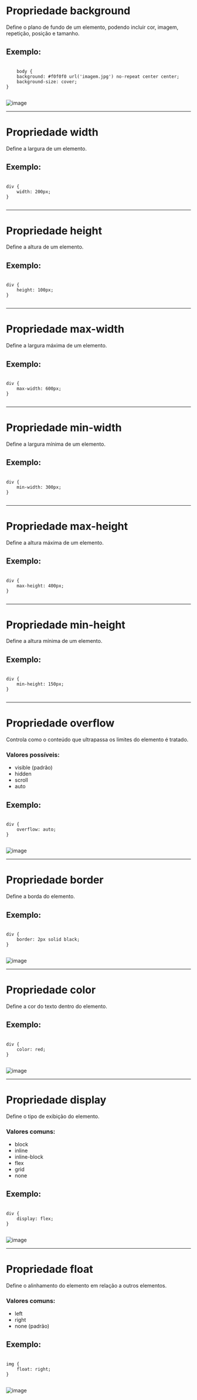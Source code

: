 <h1>Propriedade background</h1>
<p>Define o plano de fundo de um elemento, podendo incluir cor, imagem, repetição, posição e tamanho.</p>
<h2>Exemplo:</h2>
<pre>
  <code>
    body {
    background: #f0f0f0 url('imagem.jpg') no-repeat center center;
    background-size: cover;
}
  </code>
</pre>

![image](https://github.com/user-attachments/assets/1aaf8c33-f40e-4a71-945a-2f33223a6200)

<hr>

<h1> Propriedade width</h1>
<p>Define a largura de um elemento.</p>
<h2>Exemplo:</h2>
<pre>
  <code>
div {
    width: 200px;
}
  </code>
</pre>
<hr>

<h1>Propriedade height</h1>
<p>Define a altura de um elemento.</p>
<h2>Exemplo:</h2>
<pre>
  <code>
div {
    height: 100px;
}
  </code>
</pre>

<hr>
<h1>Propriedade max-width</h1>
<p>Define a largura máxima de um elemento.</p>
<h2>Exemplo:</h2>
<pre>
  <code>
div {
    max-width: 600px;
}
  </code>
</pre>

<hr>
<h1>Propriedade min-width</h1>
<p>Define a largura mínima de um elemento.</p>
<h2>Exemplo:</h2>
<pre>
  <code>
div {
    min-width: 300px;
}
  </code>
</pre>

<hr>
<h1>Propriedade max-height</h1>
<p>Define a altura máxima de um elemento.</p>
<h2>Exemplo:</h2>
<pre>
  <code>
div {
    max-height: 400px;
}
  </code>
</pre>

<hr>
<h1>Propriedade min-height</h1>
<p>Define a altura mínima de um elemento.</p>
<h2>Exemplo:</h2>
<pre>
  <code>
div {
    min-height: 150px;
}
  </code>
</pre>

<hr>
<h1>Propriedade overflow</h1>
<p>Controla como o conteúdo que ultrapassa os limites do elemento é tratado.</p>
<h3>Valores possíveis:</h3>
<ul>
  <li>visible (padrão)</li>
    <li>hidden</li>
    <li>scroll</li>
    <li>auto</li>
</ul>
<h2>Exemplo:</h2>
<pre>
  <code>
div {
    overflow: auto;
}
  </code>
</pre>

![image](https://github.com/user-attachments/assets/24ea1419-89cb-432c-a5e7-9dc5f3605371)


<hr>
<h1>Propriedade border</h1>
<p>Define a borda do elemento.</p>
<h2>Exemplo:</h2>
<pre>
  <code>
div {
    border: 2px solid black;
}
  </code>
</pre>

![image](https://github.com/user-attachments/assets/cd6e860b-c9e9-4a39-9150-03bc1365a0ad)


<hr>
<h1>Propriedade color</h1>
<p>Define a cor do texto dentro do elemento.</p>
<h2>Exemplo:</h2>
<pre>
  <code>
div {
    color: red;
}
  </code>
</pre>

![image](https://github.com/user-attachments/assets/2a0fb75f-5724-491e-a97b-7e0875306bd3)


<hr>
<h1>Propriedade display</h1>
<p>Define o tipo de exibição do elemento.</p>
<h3>Valores comuns:</h3>
<ul>
  <li>block</li>
  <li>inline</li>
  <li>inline-block</li>
  <li>flex</li>
  <li>grid</li>
  <li>none</li>
</ul>
<h2>Exemplo:</h2>
<pre>
  <code>
div {
    display: flex;
}
  </code>
</pre>

![image](https://github.com/user-attachments/assets/c77d1abd-a15f-4736-a5ae-4dfaf74fc623)


<hr>
<h1>Propriedade float</h1>
<p>Define o alinhamento do elemento em relação a outros elementos.</p>
<h3>Valores comuns:</h3>
<ul>
  <li>left</li>
    <li>right</li>
    <li>none (padrão)</li>
</ul>
<h2>Exemplo:</h2>
<pre>
  <code>
img {
    float: right;
}
  </code>
</pre>

![image](https://github.com/user-attachments/assets/d540a642-3521-47f1-9e22-12f8df2d02fc)


